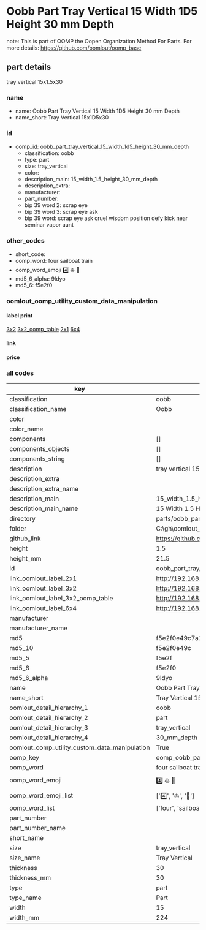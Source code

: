 # Oobb Part Tray Vertical 15 Width 1D5 Height 30 mm Depth  

note: This is part of OOMP the Oopen Organization Method For Parts. For more details: https://github.com/oomlout/oomp_base

##  part details
  



tray vertical 15x1.5x30



### name
* name: Oobb Part Tray Vertical 15 Width 1D5 Height 30 mm Depth
* name_short: Tray Vertical 15x1D5x30 
### id
* oomp_id: oobb_part_tray_vertical_15_width_1d5_height_30_mm_depth
  * classification: oobb
  * type: part
  * size: tray_vertical
  * color: 
  * description_main: 15_width_1.5_height_30_mm_depth
  * description_extra: 
  * manufacturer: 
  * part_number: 
  * bip 39 word 2: scrap eye
  * bip 39 word 3: scrap eye ask
  * bip 39 word: scrap eye ask cruel wisdom position defy kick near seminar vapor aunt

### other_codes
* short_code: 
* oomp_word: four sailboat train
* oomp_word_emoji :four: :sailboat: :train:
* md5_6_alpha: 9ldyo
* md5_6: f5e2f0






### oomlout_oomp_utility_custom_data_manipulation
#### label print
[3x2](http://192.168.1.245:1112/?label=oomp%209ldyo)
[3x2_oomp_table](http://192.168.1.108:1112/?label=oomp%209ldyo)
[2x1](http://192.168.1.242:1112/?label=oomp%209ldyo)
[6x4](http://192.168.1.55:1112/?label=oomp%209ldyo)    

#### link

                              

#### price







### all codes 
| key | value |  
| --- | --- |  
| classification | oobb |  
| classification_name | Oobb |  
| color |  |  
| color_name |  |  
| components | [] |  
| components_objects | [] |  
| components_string | [] |  
| description | tray vertical 15x1.5x30 |  
| description_extra |  |  
| description_extra_name |  |  
| description_main | 15_width_1.5_height_30_mm_depth |  
| description_main_name | 15 Width 1.5 Height 30 mm Depth |  
| directory | parts/oobb_part_tray_vertical_15_width_1d5_height_30_mm_depth |  
| folder | C:\gh\oomlout_oobb_version_4_generated_parts\parts\oobb_part_tray_vertical_15_width_1d5_height_30_mm_depth |  
| github_link | https://github.com/oomlout/oomlout_oomp_part_src/tree/main/parts/oobb_part_tray_vertical_15_width_1d5_height_30_mm_depth |  
| height | 1.5 |  
| height_mm | 21.5 |  
| id | oobb_part_tray_vertical_15_width_1d5_height_30_mm_depth |  
| link_oomlout_label_2x1 | http://192.168.1.242:1112/?label=oomp%209ldyo |  
| link_oomlout_label_3x2 | http://192.168.1.245:1112/?label=oomp%209ldyo |  
| link_oomlout_label_3x2_oomp_table | http://192.168.1.108:1112/?label=oomp%209ldyo |  
| link_oomlout_label_6x4 | http://192.168.1.55:1112/?label=oomp%209ldyo |  
| manufacturer |  |  
| manufacturer_name |  |  
| md5 | f5e2f0e49c7a2736a1fe23481a944e0b |  
| md5_10 | f5e2f0e49c |  
| md5_5 | f5e2f |  
| md5_6 | f5e2f0 |  
| md5_6_alpha | 9ldyo |  
| name | Oobb Part Tray Vertical 15 Width 1D5 Height 30 mm Depth |  
| name_short | Tray Vertical 15x1D5x30  |  
| oomlout_detail_hierarchy_1 | oobb |  
| oomlout_detail_hierarchy_2 | part |  
| oomlout_detail_hierarchy_3 | tray_vertical |  
| oomlout_detail_hierarchy_4 | 30_mm_depth |  
| oomlout_oomp_utility_custom_data_manipulation | True |  
| oomp_key | oomp_oobb_part_tray_vertical_15_width_1d5_height_30_mm_depth |  
| oomp_word | four sailboat train |  
| oomp_word_emoji | :four: :sailboat: :train: |  
| oomp_word_emoji_list | [':four:', ':sailboat:', ':train:'] |  
| oomp_word_list | ['four', 'sailboat', 'train'] |  
| part_number |  |  
| part_number_name |  |  
| short_name |  |  
| size | tray_vertical |  
| size_name | Tray Vertical |  
| thickness | 30 |  
| thickness_mm | 30 |  
| type | part |  
| type_name | Part |  
| width | 15 |  
| width_mm | 224 |  
